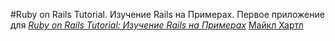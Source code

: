 #Ruby on Rails Tutorial. Изучение Rails на Примерах.
Первое приложение для
[*Ruby on Rails Tutorial: Изучение Rails на Примерах*](http://russian.railstutorial.org)
[Майкл Хартл](http://michaelhartl.com/)

